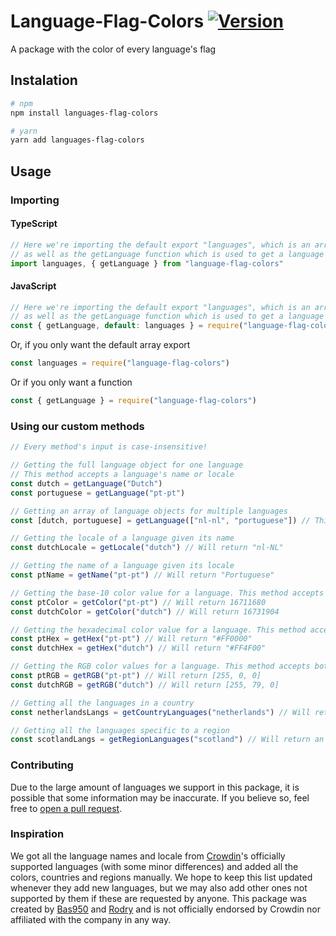 # Language-Flag-Colors [![Version](https://img.shields.io/npm/v/language-flag-colors.svg?maxAge=3600)](https://www.npmjs.com/package/language-flag-colors)
A package with the color of every language's flag

## Instalation
```bash
# npm
npm install languages-flag-colors

# yarn
yarn add languages-flag-colors
```

## Usage
### Importing

#### TypeScript
```ts
// Here we're importing the default export "languages", which is an array with all the language objects
// as well as the getLanguage function which is used to get a language object or an array of language objects
import languages, { getLanguage } from "language-flag-colors"
```

#### JavaScript
```js
// Here we're importing the default export "languages", which is an array with all the language objects
// as well as the getLanguage function which is used to get a language object or an array of language objects
const { getLanguage, default: languages } = require("language-flag-colors")
```
Or, if you only want the default array export
```js
const languages = require("language-flag-colors")
```
Or if you only want a function
```js
const { getLanguage } = require("language-flag-colors")
```

### Using our custom methods

```js
// Every method's input is case-insensitive!

// Getting the full language object for one language
// This method accepts a language's name or locale
const dutch = getLanguage("Dutch")
const portuguese = getLanguage("pt-pt")

// Getting an array of language objects for multiple languages
const [dutch, portuguese] = getLanguage(["nl-nl", "portuguese"]) // This will return an array with the language objects corresponding to Dutch and Portuguese

// Getting the locale of a language given its name
const dutchLocale = getLocale("dutch") // Will return "nl-NL"

// Getting the name of a language given its locale
const ptName = getName("pt-pt") // Will return "Portuguese"

// Getting the base-10 color value for a language. This method accepts both locales and names
const ptColor = getColor("pt-pt") // Will return 16711680
const dutchColor = getColor("dutch") // Will return 16731904

// Getting the hexadecimal color value for a language. This method accepts both locales and names
const ptHex = getHex("pt-pt") // Will return "#FF0000"
const dutchHex = getHex("dutch") // Will return "#FF4F00"

// Getting the RGB color values for a language. This method accepts both locales and names
const ptRGB = getRGB("pt-pt") // Will return [255, 0, 0]
const dutchRGB = getRGB("dutch") // Will return [255, 79, 0]

// Getting all the languages in a country
const netherlandsLangs = getCountryLanguages("netherlands") // Will return an array with the language objects for Dutch, Frisian, Limburgish and Zeelandic

// Getting all the languages specific to a region
const scotlandLangs = getRegionLanguages("scotland") // Will return an array with the language objects for Scots and Scottish Gaelic
```

### Contributing

Due to the large amount of languages we support in this package, it is possible that some information may be inaccurate. If you believe so, feel free to [open a pull request](https://github.com/Bas950/Language-Flag-Colors/compare).

### Inspiration

We got all the language names and locale from [Crowdin](https://crowdin.com)'s officially supported languages (with some minor differences) and added all the colors, countries and regions manually. We hope to keep this list updated whenever they add new languages, but we may also add other ones not supported by them if these are requested by anyone. This package was created by [Bas950](https://github.com/Bas950) and [Rodry](https://github.com/ImRodry) and is not officially endorsed by Crowdin nor affiliated with the company in any way.
